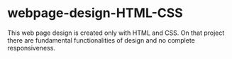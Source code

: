 # webpage-design-HTML-CSS
This web page design is created only with HTML and CSS. On that project there are fundamental functionalities of design and no complete responsiveness.
